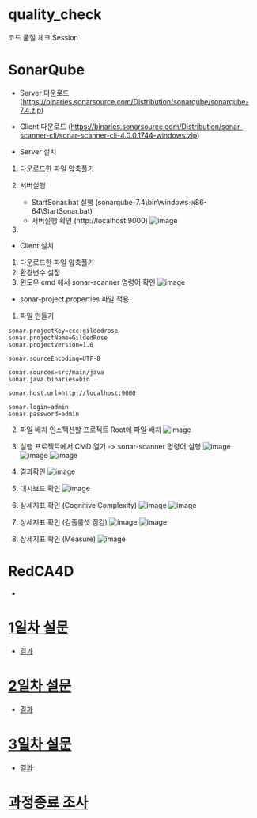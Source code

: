 # quality_check
코드 품질 체크 Session


# SonarQube
- Server 다운로드 (https://binaries.sonarsource.com/Distribution/sonarqube/sonarqube-7.4.zip)
- Client 다운로드 (https://binaries.sonarsource.com/Distribution/sonar-scanner-cli/sonar-scanner-cli-4.0.0.1744-windows.zip)
  
- Server 설치
1. 다운로드한 파일 압축풀기
2. 서버실행
	- StartSonar.bat 실행 (sonarqube-7.4\bin\windows-x86-64\StartSonar.bat)
	- 서버실행 확인 (http://localhost:9000)
	![image](https://user-images.githubusercontent.com/42139382/66746721-863ec100-eebd-11e9-9168-850c81d12d01.png)
	
	
3. 

- Client 설치
1. 다운로드한 파일 압축풀기
2. 환경변수 설정
3. 윈도우 cmd 에서 sonar-scanner 명령어 확인
![image](https://user-images.githubusercontent.com/42139382/66745823-09aae300-eebb-11e9-8b1b-5459567feefa.png)

- sonar-project.properties 파일 적용
1. 파일 만들기
```
sonar.projectKey=ccc:gildedrose
sonar.projectName=GildedRose
sonar.projectVersion=1.0

sonar.sourceEncoding=UTF-8

sonar.sources=src/main/java
sonar.java.binaries=bin

sonar.host.url=http://localhost:9000

sonar.login=admin
sonar.password=admin
```
2. 파일 배치
인스펙션할 프로젝트 Root에 파일 배치
![image](https://user-images.githubusercontent.com/42139382/66747193-e84bf600-eebe-11e9-825e-5b6823985c9c.png)

3. 실행
프로젝트에서 CMD 열기 -> sonar-scanner 명령어 실행
![image](https://user-images.githubusercontent.com/42139382/66747433-7f18b280-eebf-11e9-9f48-2a8fac9b1d80.png)
![image](https://user-images.githubusercontent.com/42139382/66747723-27c71200-eec0-11e9-8218-440f5ad2ac61.png)
![image](https://user-images.githubusercontent.com/42139382/66747917-b89ded80-eec0-11e9-9442-d7701114e38e.png)

4. 결과확인
![image](https://user-images.githubusercontent.com/42139382/66748019-07e41e00-eec1-11e9-8a2e-e69de9ed2440.png)

5. 대시보드 확인
![image](https://user-images.githubusercontent.com/42139382/66748279-bee09980-eec1-11e9-8481-d98765b6f122.png)

6. 상세지표 확인 (Cognitive Complexity)
![image](https://user-images.githubusercontent.com/42139382/66748469-3d3d3b80-eec2-11e9-8a4e-5b9bcda2106f.png)
![image](https://user-images.githubusercontent.com/42139382/66748573-74135180-eec2-11e9-8646-5a9f0574af7e.png)

7. 상세지표 확인 (검출룰셋 점검)
![image](https://user-images.githubusercontent.com/42139382/66748658-b5a3fc80-eec2-11e9-8b9f-7d5073679c40.png)
![image](https://user-images.githubusercontent.com/42139382/66748811-129fb280-eec3-11e9-8bcc-d0846507928c.png)

8. 상세지표 확인 (Measure)
![image](https://user-images.githubusercontent.com/42139382/66748963-7fb34800-eec3-11e9-8051-85ece701d4a5.png)



# RedCA4D
  - 

# [1일차 설문](https://forms.gle/keskyey8C8DBXdA96)
- [결과]()

# [2일차 설문]()
- [결과]()

# [3일차 설문]()
- [결과]()

# [과정종료 조사]()
